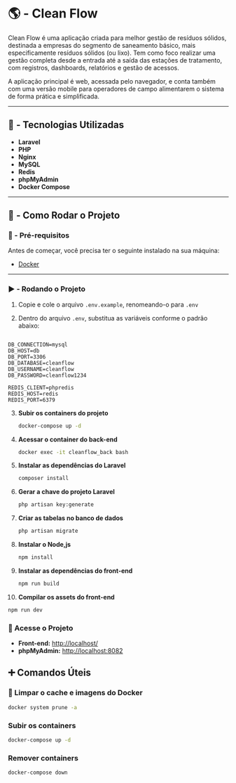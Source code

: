 # 🌎 - Clean Flow

Clean Flow é uma aplicação criada para melhor gestão de resíduos sólidos, destinada a empresas do segmento de saneamento básico, mais especificamente resíduos sólidos (ou lixo). Tem como foco realizar uma gestão completa desde a entrada até a saída das estações de tratamento, com registros, dashboards, relatórios e gestão de acessos.

A aplicação principal é web, acessada pelo navegador, e conta também com uma versão mobile para operadores de campo alimentarem o sistema de forma prática e simplificada.

---

## 📌 - Tecnologias Utilizadas

- **Laravel**
- **PHP**
- **Nginx**
- **MySQL**
- **Redis**
- **phpMyAdmin**
- **Docker Compose**

---

## 🚀 - Como Rodar o Projeto

### 🔧 - Pré-requisitos

Antes de começar, você precisa ter o seguinte instalado na sua máquina:

- [Docker](https://www.docker.com/)

---

### ▶️ - Rodando o Projeto

1. Copie e cole o arquivo `.env.example`, renomeando-o para `.env`

2. Dentro do arquivo `.env`, substitua as variáveis conforme o padrão abaixo:

```env

DB_CONNECTION=mysql
DB_HOST=db
DB_PORT=3306
DB_DATABASE=cleanflow
DB_USERNAME=cleanflow
DB_PASSWORD=cleanflow1234

REDIS_CLIENT=phpredis
REDIS_HOST=redis
REDIS_PORT=6379

```

3. **Subir os containers do projeto**  
   ```bash
   docker-compose up -d
   ```

4. **Acessar o container do back-end**  
   ```bash
   docker exec -it cleanflow_back bash
   ```

5. **Instalar as dependências do Laravel**  
   ```bash
   composer install
   ```

6. **Gerar a chave do projeto Laravel**  
   ```bash
   php artisan key:generate
   ```

7. **Criar as tabelas no banco de dados**  
   ```bash
   php artisan migrate
   ```

8. **Instalar o Node,js**  
   ```bash
   npm install
   ```
9. **Instalar as dependências do front-end**  
   ```bash
   npm run build
   ```

10. **Compilar os assets do front-end**  
   ```bash
   npm run dev
   ```

### 🎯 Acesse o Projeto  

- **Front-end:** [http://localhost/](http://localhost/)  
- **phpMyAdmin:** [http://localhost:8082](http://localhost:8082)

## ➕ Comandos Úteis  

### 🔄 Limpar o cache e imagens do Docker

```bash
docker system prune -a
```
### Subir os containers 
```bash
docker-compose up -d
```
### Remover containers
```bash
docker-compose down
```
